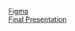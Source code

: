 [Figma](https://www.figma.com/file/7YyAhK1giXSiZnljTzG4Dp/IS218-Team-C-Final-Project?type=design&node-id=0%3A1&mode=design&t=bXMJWtLat9zgeGPo-1)
<br>
[Final Presentation](https://youtu.be/rb6bhl-CcCY)
